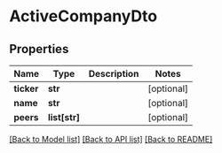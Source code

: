 # ActiveCompanyDto

## Properties
Name | Type | Description | Notes
------------ | ------------- | ------------- | -------------
**ticker** | **str** |  | [optional] 
**name** | **str** |  | [optional] 
**peers** | **list[str]** |  | [optional] 

[[Back to Model list]](../README.md#documentation-for-models) [[Back to API list]](../README.md#documentation-for-api-endpoints) [[Back to README]](../README.md)

